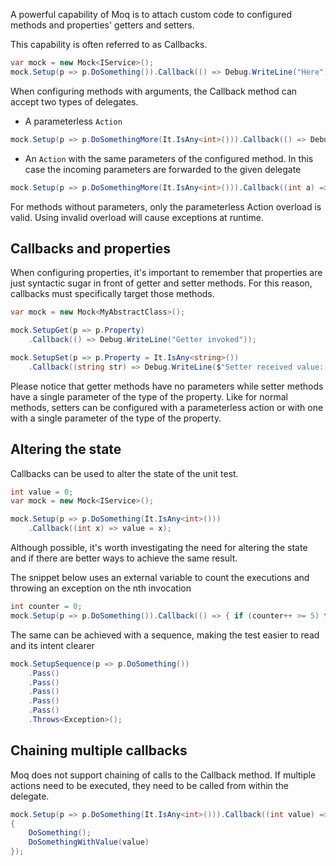 A powerful capability of Moq is to attach custom code to configured methods and properties' getters and setters.

This capability is often referred to as Callbacks.
```csharp
var mock = new Mock<IService>();
mock.Setup(p => p.DoSomething()).Callback(() => Debug.WriteLine("Here"));
```
When configuring methods with arguments, the Callback method can accept two types of delegates.
- A parameterless `Action`
```csharp
mock.Setup(p => p.DoSomethingMore(It.IsAny<int>())).Callback(() => Debug.WriteLine($"Incoming call"));
```
- An `Action` with the same parameters of the configured method. In this case the incoming parameters are forwarded to the given delegate
```csharp
mock.Setup(p => p.DoSomethingMore(It.IsAny<int>())).Callback((int a) => Debug.WriteLine($"Incoming call: {a}"));
```
For methods without parameters, only the parameterless Action overload is valid. Using invalid overload will cause exceptions at runtime.

## Callbacks and properties
When configuring properties, it's important to remember that properties are just syntactic sugar in front of getter and setter methods. For this reason, callbacks must specifically target those methods.
```csharp
var mock = new Mock<MyAbstractClass>();

mock.SetupGet(p => p.Property)
    .Callback(() => Debug.WriteLine("Getter invoked"));

mock.SetupSet(p => p.Property = It.IsAny<string>())
    .Callback((string str) => Debug.WriteLine($"Setter received value: {str}"));
```
Please notice that getter methods have no parameters while setter methods have a single parameter of the type of the property. Like for normal methods, setters can be configured with a parameterless action or with one with a single parameter of the type of the property. 

## Altering the state
Callbacks can be used to alter the state of the unit test.
```csharp
int value = 0;
var mock = new Mock<IService>();

mock.Setup(p => p.DoSomething(It.IsAny<int>()))
    .Callback((int x) => value = x);
```
Although possible, it's worth investigating the need for altering the state and if there are better ways to achieve the same result.

The snippet below uses an external variable to count the executions and throwing an exception on the nth invocation
```csharp
int counter = 0;
mock.Setup(p => p.DoSomething()).Callback(() => { if (counter++ >= 5) throw new Exception(); });
```
The same can be achieved with a sequence, making the test easier to read and its intent clearer
```csharp
mock.SetupSequence(p => p.DoSomething())
    .Pass()
    .Pass()
    .Pass()
    .Pass()
    .Pass()
    .Throws<Exception>();
```

## Chaining multiple callbacks
Moq does not support chaining of calls to the Callback method. If multiple actions need to be executed, they need to be called from within the delegate.
```csharp
mock.Setup(p => p.DoSomething(It.IsAny<int>())).Callback((int value) => 
{
	DoSomething();
	DoSomethingWithValue(value)
});
```